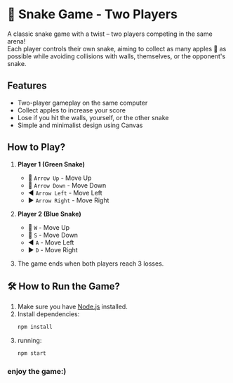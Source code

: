 # 🐍 Snake Game - Two Players

A classic snake game with a twist – two players competing in the same arena!  
Each player controls their own snake, aiming to collect as many apples 🍎 as possible while avoiding collisions with walls, themselves, or the opponent's snake.

##  Features
-  Two-player gameplay on the same computer
-  Collect apples to increase your score
-  Lose if you hit the walls, yourself, or the other snake
-  Simple and minimalist design using Canvas

##  How to Play?
1. **Player 1 (Green Snake)**
   - 🔼 `Arrow Up` - Move Up
   - 🔽 `Arrow Down` - Move Down
   - ◀️ `Arrow Left` - Move Left
   - ▶️ `Arrow Right` - Move Right  

2. **Player 2 (Blue Snake)**
   - 🔼 `W` - Move Up
   - 🔽 `S` - Move Down
   - ◀️ `A` - Move Left
   - ▶️ `D` - Move Right  

3. The game ends when both players reach 3 losses.

## 🛠️ How to Run the Game?
1. Make sure you have [Node.js](https://nodejs.org/) installed.
2. Install dependencies:
   ```sh
   npm install
3. running:
   ```sh
   npm start
### enjoy the game:)
